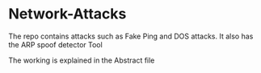 # Network-Attacks
The repo contains attacks such as Fake Ping and DOS attacks. It also has the ARP spoof detector Tool 

The working is explained in the Abstract file
